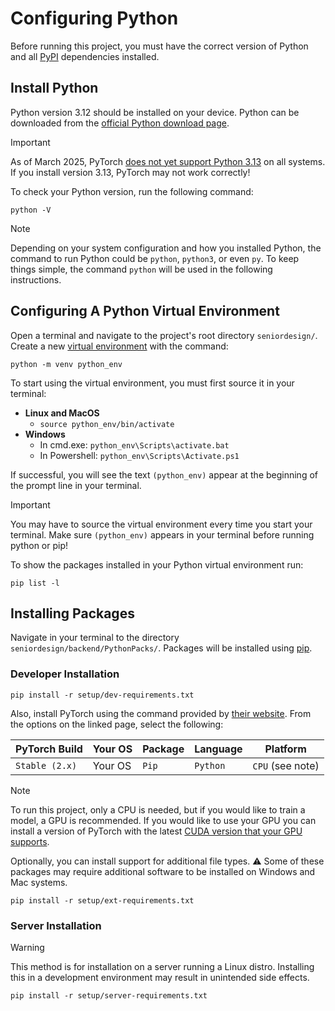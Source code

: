# Configuring Python

Before running this project, you must have the correct version of Python
and all [PyPI](https://pypi.org/) dependencies installed.

## Install Python

Python version 3.12 should be installed on your device.
Python can be downloaded from the
[official Python download page](https://www.python.org/downloads/).

> [!IMPORTANT]
> As of March 2025, PyTorch [does not yet support Python 3.13](https://pytorch.org/get-started/locally/#windows-python)
> on all systems. If you install version 3.13, PyTorch may not work correctly!

To check your Python version, run the following command:

`python -V`

> [!NOTE]
> Depending on your system configuration and how you installed Python, the command
> to run Python could be `python`, `python3`, or even `py`. To keep things simple,
> the command `python` will be used in the following instructions.

## Configuring A Python Virtual Environment

Open a terminal and navigate to the project's root directory `seniordesign/`.
Create a new [virtual environment](https://docs.python.org/3.12/library/venv.html)
with the command:

`python -m venv python_env`

To start using the virtual environment,
you must first source it in your terminal:

- **Linux and MacOS**
    - `source python_env/bin/activate`
- **Windows**
    - In cmd.exe: `python_env\Scripts\activate.bat`
    - In Powershell: `python_env\Scripts\Activate.ps1`

If successful, you will see the text `(python_env)` appear at the beginning
of the prompt line in your terminal.

> [!IMPORTANT]
> You may have to source the virtual environment every time you
> start your terminal. Make sure `(python_env)` appears in your terminal
> before running python or pip!

To show the packages installed in your Python virtual environment run:

`pip list -l`

## Installing Packages

Navigate in your terminal to the directory `seniordesign/backend/PythonPacks/`.
Packages will be installed using [pip](https://pip.pypa.io/en/stable/).

### Developer Installation

`pip install -r setup/dev-requirements.txt`

Also, install PyTorch using the command provided by
[their website](https://pytorch.org/get-started/locally/).
From the options on the linked page, select the following:

| PyTorch Build  | Your OS | Package | Language | Platform         |
| -------------- | ------- | ------- | -------- | ---------------- |
| `Stable (2.x)` | Your OS | `Pip`   | `Python` | `CPU` (see note) |

> [!NOTE]
> To run this project, only a CPU is needed, but if you would like to train a model, a
> GPU is recommended. If you would like to use your GPU you can install a version of
> PyTorch with the latest
> [CUDA version that your GPU supports](https://en.wikipedia.org/wiki/CUDA#GPUs_supported).

Optionally, you can install support for additional file types.
⚠️ Some of these packages may require additional software to be installed
on Windows and Mac systems.

`pip install -r setup/ext-requirements.txt`

### Server Installation

> [!WARNING]
> This method is for installation on a server running a Linux distro.
> Installing this in a development environment may result in unintended
> side effects.

`pip install -r setup/server-requirements.txt`
